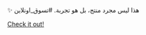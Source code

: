 ✨ هذا ليس مجرد منتج، بل هو تجربة. #تسوق_اونلاين

[Check it out!](https://www.facebook.com/share/17TW2PL6Tj/)